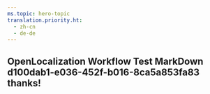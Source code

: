 ```yaml
---
ms.topic: hero-topic
translation.priority.ht: 
  - zh-cn
  - de-de
---
```

## OpenLocalization Workflow Test MarkDown d100dab1-e036-452f-b016-8ca5a853fa83 thanks!
